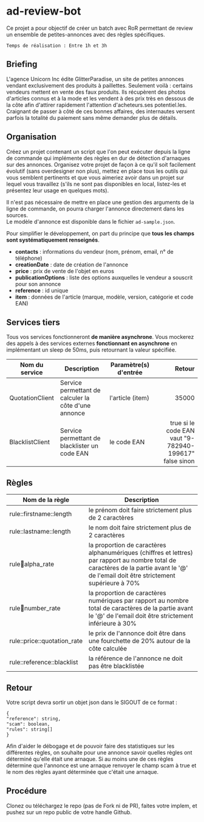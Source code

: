 # ad-review-bot

Ce projet a pour objectif de créer un batch avec RoR permettant de review un ensemble de petites-annonces avec des règles spécifiques.

`Temps de réalisation : Entre 1h et 3h`


## Briefing

L'agence Unicorn Inc édite GlitterParadise, un site de petites annonces vendant exclusivement des produits à paillettes.
Seulement voilà : certains vendeurs mettent en vente des faux produits. Ils récupèrent des photos d'articles connus et à la mode et les vendent à des prix très en dessous de la côte afin d'attirer
rapidement l'attention d'acheteurs.ses potentiel.les. Craignant de passer à côté de ces bonnes
affaires, des internautes versent parfois la totalité du paiement sans même demander plus de détails.


## Organisation
Créez un projet contenant un script que l'on peut exécuter depuis la ligne de commande qui implémente des règles en dur de détection d'arnaques sur des annonces.
Organisez votre projet de façon à ce qu'il soit facilement évolutif (sans overdesigner non plus), mettez en place tous les outils qui vous semblent pertinents et que vous aimeriez avoir dans un projet sur lequel vous travaillez (s'ils ne sont pas disponibles en local, listez-les et présentez leur usage en quelques mots).

Il n'est pas nécessaire de mettre en place une gestion des arguments de la ligne de commande, on pourra charger l'annonce directement dans les sources.  
Le modèle d'annonce est disponible dans le fichier `ad-sample.json`.

Pour simplifier le développement, on part du principe que **tous les champs sont systématiquement renseignés**.

 * **contacts** : informations du vendeur (nom, prénom, email, n° de téléphone)
 * **creationDate** : date de création de l'annonce
 * **price** : prix de vente de l'objet en euros
 * **publicationOptions** : liste des options auxquelles le vendeur a souscrit pour son annonce
 * **reference** : id unique
 * **item** : données de l'article (marque, modèle, version, catégorie et code EAN)

## Services tiers
Tous vos services fonctionneront **de manière asynchrone**.
Vous mockerez des appels à des services externes **fonctionnant en asynchrone** en
implémentant un sleep de 50ms, puis retournant la valeur spécifiée.

| Nom du service | Description | Paramètre(s) d'entrée | Retour |
| ---      |  ------  |  ------  |---------:|
| QuotationClient  | Service permettant de calculer la côte d'une annonce  | l'article (item)  | 35000  |
| BlacklistClient  | Service permettant de blacklister un code EAN  | le code EAN  | true si le code EAN vaut "9-782940-199617" false sinon  |

## Règles

| Nom de la règle | Description |
| ----- |  ------  |
| rule::firstname::length | le prénom doit faire strictement plus de 2 caractères  |
| rule::lastname::length | le nom doit faire strictement plus de 2 caractères  |
| rule:email:alpha_rate | la proportion de caractères alphanumériques (chiffres et lettres) par rapport au nombre total de caractères de la partie avant le '@' de l'email doit être strictement supérieure à 70%  |
| rule:email:number_rate | la proportion de caractères numériques par rapport au nombre total de caractères de la partie avant le '@' de l'email doit être strictement inférieure à 30%  |
| rule::price::quotation_rate | le prix de l'annonce doit être dans une fourchette de 20% autour de la côte calculée  |
| rule::reference::blacklist | la référence de l'annonce ne doit pas être blacklistée  |


## Retour
Votre script devra sortir un objet json dans le SIGOUT de ce format :
```
{
"reference": string,
"scam": boolean,
"rules": string[]
}
```

Afin d'aider le débogage et de pouvoir faire des statistiques sur les différentes règles, on souhaite pour une annonce savoir quelles règles ont déterminé qu'elle était une arnaque. 
Si au moins une de ces règles détermine que l'annonce est une arnaque renvoyer le champ scam à true et le nom des règles ayant déterminée que c'était une arnaque.

## Procédure
Clonez ou téléchargez le repo (pas de Fork ni de PR), faites votre implem, et pushez sur un repo public de votre handle Github.
